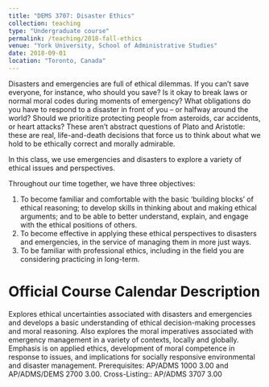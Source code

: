 ```yaml
---
title: "DEMS 3707: Disaster Ethics"
collection: teaching
type: "Undergraduate course"
permalink: /teaching/2018-fall-ethics
venue: "York University, School of Administrative Studies"
date: 2018-09-01
location: "Toronto, Canada"
---
```


Disasters and emergencies are full of ethical dilemmas. If you can’t save everyone, for instance, who should you save? Is it okay to break laws or normal moral codes during moments of emergency? What obligations do you have to respond to a disaster in front of you – or halfway around the world? Should we prioritize protecting people from asteroids, car accidents, or heart attacks? These aren’t abstract questions of Plato and Aristotle: these are real, life-and-death decisions that force us to think about what we hold to be ethically correct and morally admirable.

In this class, we use emergencies and disasters to explore a variety of ethical issues and perspectives. 

Throughout our time together, we have three objectives:
1. To become familiar and comfortable with the basic ‘building blocks’ of ethical reasoning; to develop skills in thinking about and making ethical arguments; and to be able to better understand, explain, and engage with the ethical positions of others.
1. To become effective in applying these ethical perspectives to disasters and emergencies, in the service of managing them in more just ways.
1. To be familiar with professional ethics, including in the field you are considering practicing in long-term.

Official Course Calendar Description
======
Explores ethical uncertainties associated with disasters and emergencies and develops a basic understanding of ethical decision-making processes and moral reasoning. Also explores the moral imperatives associated with emergency management in a variety of contexts, locally and globally. Emphasis is on applied ethics, development of moral competence in response to issues, and implications for socially responsive environmental and disaster management. Prerequisites: AP/ADMS 1000 3.00 and AP/ADMS/DEMS 2700 3.00. Cross-Listing:: AP/ADMS 3707 3.00

